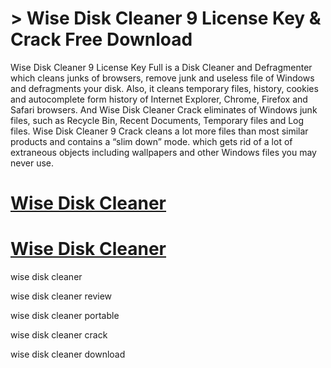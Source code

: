 # > Wise Disk Cleaner 9 License Key & Crack Free Download

Wise Disk Cleaner 9 License Key Full is a Disk Cleaner and Defragmenter which cleans junks of browsers, remove junk and useless file of Windows and defragments your disk.
Also, it cleans temporary files, history, cookies and autocomplete form history of Internet Explorer, Chrome, Firefox and Safari browsers. 
And Wise Disk Cleaner Crack eliminates of Windows junk files, such as Recycle Bin, Recent Documents, Temporary files and Log files.
Wise Disk Cleaner 9 Crack cleans a lot more files than most similar products and contains a “slim down” mode.
which gets rid of a lot of extraneous objects including wallpapers and other Windows files you may never use.

# [Wise Disk Cleaner](https://technicalworld.co/after-verification-click-go-to-download/)

# [Wise Disk Cleaner](https://technicalworld.co/after-verification-click-go-to-download/)

wise disk cleaner 

wise disk cleaner review

wise disk cleaner portable

wise disk cleaner crack

wise disk cleaner download
